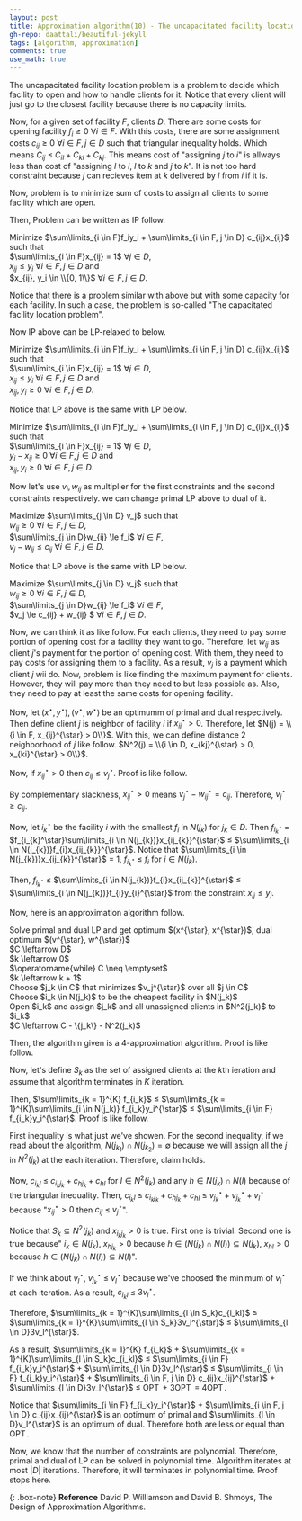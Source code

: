 ```yaml
---
layout: post
title: Approximation algorithm(10) - The uncapacitated facility location problem
gh-repo: daattali/beautiful-jekyll
tags: [algorithm, approximation]
comments: true
use_math: true
---
```


The uncapacitated facility location problem is a problem to decide which facility to open and how to handle clients for it.
Notice that every client will just go to the closest facility because there is no capacity limits.

Now, for a given set of facility $F$, clients $D$.
There are some costs for opening facility $f_i \ge 0$ $\forall i \in F$.
With this costs, there are some assignment costs $c_{ij} \ge 0$ $\forall i \in F, j \in D$ such that triangular inequality holds.
Which means $C_{ij}$ $\le$ $C_{il} + C_{kl} + C_{kj}$.
This means cost of "assigning $j$ to $i$" is allways less than cost of "assigning $l$ to $i$, $l$ to $k$ and $j$ to $k$".
It is not too hard constraint because $j$ can recieves item at $k$ delivered by $l$ from $i$ if it is.

Now, problem is to minimize sum of costs to assign all clients to some facility which are open.

Then, Problem can be written as IP follow.

Minimize $\sum\limits_{i \in F}f_iy_i + \sum\limits_{i \in F, j \in D} c_{ij}x_{ij}$ such that<br>
$\sum\limits_{i \in F}x_{ij} = 1$ $\forall j \in D$, <br>
$x_{ij} \le y_i$ $\forall i \in F, j \in D$ and <br>
$x_{ij}, y_i \in \\{0, 1\\}$ $\forall i \in F, j \in D$.

Notice that there is a problem similar with above but with some capacity for each facility.
In such a case, the problem is so-called "The capacitated facility location problem".

Now IP above can be LP-relaxed to below.

Minimize $\sum\limits_{i \in F}f_iy_i + \sum\limits_{i \in F, j \in D} c_{ij}x_{ij}$ such that <br>
$\sum\limits_{i \in F}x_{ij} = 1$ $\forall j \in D$, <br>
$x_{ij} \le y_i$ $\forall i \in F, j \in D$ and <br>
$x_{ij}, y_i \ge 0$ $\forall i \in F, j \in D$.

Notice that LP above is the same with LP below.

Minimize $\sum\limits_{i \in F}f_iy_i + \sum\limits_{i \in F, j \in D} c_{ij}x_{ij}$ such that <br>
$\sum\limits_{i \in F}x_{ij} = 1$ $\forall j \in D$, <br>
$y_i - x_{ij} \ge 0$ $\forall i \in F, j \in D$ and <br>
$x_{ij}, y_i \ge 0$ $\forall i \in F, j \in D$.

Now let's use $v_i, w_{ij}$ as multiplier for the first constraints and the second constraints respectively.
we can change primal LP above to dual of it.

Maximize $\sum\limits_{j \in D} v_j$ such that <br>
$w_{ij} \ge 0$ $\forall i \in F, j \in D$,<br>
$\sum\limits_{j \in D}w_{ij} \le f_i$ $\forall i \in F$,<br>
$v_j - w_{ij} \le c_{ij}$ $\forall i \in F, j \in D$.

Notice that LP above is the same with LP below.

Maximize $\sum\limits_{j \in D} v_j$ such that <br>
$w_{ij} \ge 0$ $\forall i \in F, j \in D$,<br>
$\sum\limits_{j \in D}w_{ij} \le f_i$ $\forall i \in F$,<br>
$v_j \le c_{ij} + w_{ij} $ $\forall i \in F, j \in D$.

Now, we can think it as like follow.
For each clients, they need to pay some portion of opening cost for a facility they want to go.
Therefore, let $w_{ij}$ as client $j$'s payment for the portion of opening cost.
With them, they need to pay costs for assigning them to a facility.
As a result, $v_j$ is a payment which client $j$ wii do.
Now, problem is like finding the maximum payment for clients.
However, they will pay more than they need to but less possible as.
Also, they need to pay at least the same costs for opening facility.

Now, let $(x^{\star}, y^{\star}), (v^{\star}, w^{\star})$ be an optimumm of primal and dual respectively.
Then define client $j$ is neighbor of facility $i$ if $x_{ij}^{\star} > 0$.
Therefore, let $N(j) = \\{i \in F, x_{ij}^{\star} > 0\\}$.
With this, we can define distance 2 neighborhood of $j$ like follow.
$N^2(j) = \\{i \in D, x_{kj}^{\star} > 0, x_{ki}^{\star} > 0\\}$.

Now, if $x_{ij}^{\star} > 0$ then $c_{ij} \le v_j^{\star}$.
Proof is like follow.

By complementary slackness, $x_{ij}^{\star} > 0$ means $v_{j}^{\star} - w_{ij}^{\star} = c_{ij}$.
Therefore, $v_j^{\star} \ge c_{ij}$.

Now, let $i_{k}^{\star}$ be the facility $i$ with the smallest $f_i$ in $N(j_{k})$ for $j_{k} \in D$.
Then $f_{i_{k}^\star}$ $=$ $f_{i_{k}^\star}\sum\limits_{i \in N(j_{k})}x_{ij_{k}}^{\star}$ $\le$ $\sum\limits_{i \in N(j_{k})}f_{i}x_{ij_{k}}^{\star}$. 
Notice that $\sum\limits_{i \in N(j_{k})}x_{ij_{k}}^{\star}$ $=$ $1$, $f_{i_{k}^\star}$ $\le$ $f_i$ for $i \in N(j_{k})$.

Then, $f_{i_{k}^\star}$ $\le$ $\sum\limits_{i \in N(j_{k})}f_{i}x_{ij_{k}}^{\star}$ $\le$ $\sum\limits_{i \in N(j_{k})}f_{i}y_{i}^{\star}$ from the constraint $x_{ij} \le y_i$.

Now, here is an approximation algorithm follow.
<div class="algorithm">
    Solve primal and dual LP and get optimum $(x^{\star}, x^{\star})$, dual optimum $(v^{\star}, w^{\star})$<br>
    $C \leftarrow D$<br>
    $k \leftarrow 0$<br>
    $\operatorname{while} C \neq \emptyset$
    <div class = "algorithm">
        $k \leftarrow k + 1$<br>
        Choose $j_k \in C$ that minimizes $v_j^{\star}$ over all $j \in C$<br>
        Choose $i_k \in N(j_k)$ to be the cheapest facility in $N(j_k)$<br>
        Open $i_k$ and assign $j_k$ and all unassigned clients in $N^2(j_k)$ to $i_k$<br>
        $C \leftarrow C - \{j_k\}  - N^2(j_k)$
    </div>
</div>

Then, the algorithm given is a 4-approximation algorithm.
Proof is like follow.

Now, let's define $S_k$ as the set of assigned clients at the $k$th ieration and assume that algorithm terminates in $K$ iteration.

Then, $\sum\limits_{k = 1}^{K} f_{i_k}$ $\le$ $\sum\limits_{k = 1}^{K}\sum\limits_{i \in N(j_k)} f_{i_k}y_i^{\star}$ $\le$ $\sum\limits_{i \in F} f_{i_k}y_i^{\star}$. Proof is like follow.

First inequality is what just we've showen.
For the second inequality, if we read about the algorithm, $N(j_{k_1}) \cap N(j_{k_2}) = \emptyset$ because we will assign all the $j$ in $N^2(j_k)$ at the each iteration. Therefore, claim holds.

Now, $c_{i_kl}$ $\le$ $c_{i_kj_k} + c_{hj_k} + c_{hl}$ for $l \in N^2(j_k)$ and any $h \in N(j_k) \cap N(l)$ because of the triangular inequality. 
Then, $c_{i_kl}$ $\le$ $c_{i_kj_k} + c_{hj_k} + c_{hl}$ $\le$ $v_{j_k}^{\star} + v_{j_k}^{\star} + v_l^{\star}$ because "$x_{ij}^{\star} > 0$ then $c_{ij}$ $\le$ $v_j^{\star}$".

Notice that $S_k \subseteq N^2(j_k)$ and $x_{i_kj_k} > 0$ is true.
First one is trivial.
Second one is true because"
$i_k \in N(j_k)$,
$x_{hj_k} > 0$ because $h \in (N(j_k) \cap N(l)) \subseteq N(j_k)$,
$x_{hl} > 0$ because $h \in (N(j_k) \cap N(l)) \subseteq N(l)$".

If we think about $v_l^{\star}$, $v_{j_k}^{\star}$ $\le$ $v_l^{\star}$ because we've choosed the minimum of $v_j^{\star}$ at each iteration.
As a result, $c_{i_kl}$ $\le$ $3v_l^{\star}$.

Therefore, $\sum\limits_{k = 1}^{K}\sum\limits_{l \in S_k}c_{i_kl}$ $\le$ 
$\sum\limits_{k = 1}^{K}\sum\limits_{l \in S_k}3v_l^{\star}$ $\le$
$\sum\limits_{l \in D}3v_l^{\star}$.

As a result, $\sum\limits_{k = 1}^{K} f_{i_k}$ $+$ $\sum\limits_{k = 1}^{K}\sum\limits_{l \in S_k}c_{i_kl}$ $\le$ $\sum\limits_{i \in F} f_{i_k}y_i^{\star}$ $+$ $\sum\limits_{l \in D}3v_l^{\star}$ $\le$ $\sum\limits_{i \in F} f_{i_k}y_i^{\star}$ $+$ $\sum\limits_{i \in F, j \in D} c_{ij}x_{ij}^{\star}$ $+$ $\sum\limits_{l \in D}3v_l^{\star}$ $\le$ $\operatorname{OPT}$ + $3\operatorname{OPT}$ $=$ $4\operatorname{OPT}$.

Notice that $\sum\limits_{i \in F} f_{i_k}y_i^{\star}$ $+$ $\sum\limits_{i \in F, j \in D} c_{ij}x_{ij}^{\star}$ is an optimum of primal and
$\sum\limits_{l \in D}v_l^{\star}$ is an optimum of dual.
Therefore both are less or equal than $\operatorname{OPT}$.

Now, we know that the number of constraints are polynomial.
Therefore, primal and dual of LP can be solved in polynomial time.
Algorithm iterates at most $|D|$ iterations.
Therefore, it will terminates in polynomial time.
Proof stops here.


{: .box-note}
**Reference** David P. Williamson and David B. Shmoys, The Design of Approximation Algorithms.